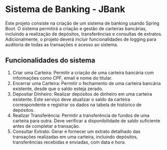 # Sistema de Banking - JBank

Este projeto consiste na criação de um sistema de banking usando Spring Boot. O sistema permitirá a criação e gestão de carteiras bancárias, incluindo a realização de depósitos, transferências e consultas de extratos. Adicionalmente, o projeto deverá incluir funcionalidades de logging para auditoria de todas as transações e acesso ao sistema.

## Funcionalidades do sistema

1. Criar uma Carteira: Permitir a criação de uma carteira bancária com informações como CPF, email e nome do titular.
2. Encerrar uma Carteira: Permitir o fechamento de uma carteira bancária existente, desde que o saldo esteja zerado.
3. Depositar Dinheiro: Realizar depósitos de dinheiro em uma carteira existente. Este serviço deve atualizar o saldo da carteira correspondente e registrar os dados na tabela de histórico de depósitos.
4. Realizar Transferência: Permitir a transferência de fundos de uma carteira para outra. Deve verificar a disponibilidade de saldo suficiente antes de completar a transação.
5. Consultar Extrato: Gerar e fornecer um extrato detalhado das transações realizadas em uma carteira, incluindo depósitos, transferências recebidas e enviadas, com data e hora.